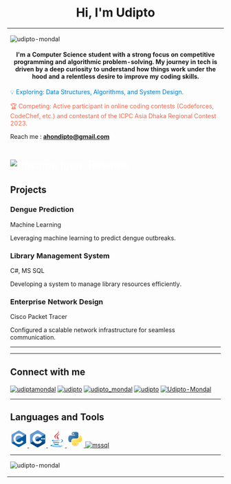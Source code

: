 <h1 align="center">Hi, I'm Udipto</h1>

<table>
  <tr>
    <td>

<p align="left"> <img src="https://komarev.com/ghpvc/?username=udipto-mondal&label=Profile%20views&color=0e75b6&style=flat" alt="udipto-mondal" /> </p>

<h4 align="center">
I'm a Computer Science student with a strong focus on competitive programming and algorithmic problem-solving. My journey in tech is driven by a deep curiosity to understand how things work under the hood and a relentless desire to improve my coding skills.
</h4>

<p style="color: #007acc;">💡 Exploring: Data Structures, Algorithms, and System Design.</p>
<p style="color: #ff6347;">🏆 Competing: Active participant in online coding contests (Codeforces, CodeChef, etc.) and contestant of the ICPC Asia Dhaka Regional Contest 2023.</p>

 Reach me : **ahondipto@gmail.com**




## 

<h1>
  <p>
    <strong>
      <a href="https://github.com/Udipto-Mondal/Resume-/blob/main/Resume.pdf" target="_blank" style="text-decoration: none; color: white; font-size: 24px;">
        <img src="https://cdn-icons-png.flaticon.com/512/337/337946.png" alt="Resume Icon" width="24" height="24" style="vertical-align: middle; margin-right: 8px;">
        Resume
      </a>
    </strong>
  </p>
</h1>





<!-- Projects Section -->
<!-- Include Bootstrap CSS -->
<link href="https://cdn.jsdelivr.net/npm/bootstrap@5.3.0/dist/css/bootstrap.min.css" rel="stylesheet">

<!-- Projects Section -->
<section class="resume-section" id="projects">
    <div class="container resume-section-content">
        <h2 class="mb-5 text-white">Projects</h2>
        <div class="row g-4">
            <!-- Project 1 -->
            <div class="col-lg-4 col-md-6">
                <div class="card h-100 shadow">
                    <div class="card-body">
                        <h3 class="card-title mb-3">Dengue Prediction</h3>
                        <div class="subheading mb-3">Machine Learning</div>
                        <p class="card-text">Leveraging machine learning to predict dengue outbreaks.</p>
                    </div>
                </div>
            </div>
            <!-- Project 2 -->
            <div class="col-lg-4 col-md-6">
                <div class="card h-100 shadow">
                    <div class="card-body">
                        <h3 class="card-title mb-3">Library Management System</h3>
                        <div class="subheading mb-3">C#, MS SQL</div>
                        <p class="card-text">Developing a system to manage library resources efficiently.</p>
                    </div>
                </div>
            </div>
            <!-- Project 3 -->
            <div class="col-lg-4 col-md-6">
                <div class="card h-100 shadow">
                    <div class="card-body">
                        <h3 class="card-title mb-3">Enterprise Network Design</h3>
                        <div class="subheading mb-3">Cisco Packet Tracer</div>
                        <p class="card-text">Configured a scalable network infrastructure for seamless communication.</p>
                    </div>
                </div>
            </div>
        </div>
    </div>
</section>
<hr class="m-0" />

---

##  Connect with me  

<p align="left">
<a href="https://linkedin.com/in/udiptamondal" target="blank"><img align="center" src="https://raw.githubusercontent.com/rahuldkjain/github-profile-readme-generator/master/src/images/icons/Social/linked-in-alt.svg" alt="udiptamondal" height="30" width="40" /></a>
<a href="https://www.codechef.com/users/udipto" target="blank"><img align="center" src="https://cdn.jsdelivr.net/npm/simple-icons@3.1.0/icons/codechef.svg" alt="udipto" height="30" width="40" /></a>
<a href="https://codeforces.com/profile/udipto_mondal" target="blank"><img align="center" src="https://raw.githubusercontent.com/rahuldkjain/github-profile-readme-generator/master/src/images/icons/Social/codeforces.svg" alt="udipto_mondal" height="30" width="40" /></a>
<a href="https://www.leetcode.com/udipto" target="blank"><img align="center" src="https://raw.githubusercontent.com/rahuldkjain/github-profile-readme-generator/master/src/images/icons/Social/leet-code.svg" alt="udipto" height="30" width="40" /></a>
<a href="https://github.com/Udipto-Mondal" target="blank"><img align="center" src="https://raw.githubusercontent.com/rahuldkjain/github-profile-readme-generator/master/src/images/icons/Social/github.svg" alt="Udipto-Mondal" height="30" width="40" /></a>
</p>




---

## Languages and Tools  
<p align="left"> 
  <a href="https://www.cprogramming.com/" target="_blank"> <img src="https://raw.githubusercontent.com/devicons/devicon/master/icons/c/c-original.svg" alt="c" width="40" height="40"/> </a> 
  <a href="https://www.w3schools.com/cpp/" target="_blank"> <img src="https://raw.githubusercontent.com/devicons/devicon/master/icons/cplusplus/cplusplus-original.svg" alt="cplusplus" width="40" height="40"/> </a> 
  <a href="https://www.java.com" target="_blank"> <img src="https://raw.githubusercontent.com/devicons/devicon/master/icons/java/java-original.svg" alt="java" width="40" height="40"/> </a> 
  <a href="https://www.python.org" target="_blank"> <img src="https://raw.githubusercontent.com/devicons/devicon/master/icons/python/python-original.svg" alt="python" width="40" height="40"/> </a> 
  <a href="https://learn.microsoft.com/en-us/sql/" target="_blank"> <img src="https://www.svgrepo.com/show/303229/microsoft-sql-server-logo.svg" alt="mssql" width="40" height="40"/> </a> 
</p>




---

<p><img align="center" src="https://github-readme-stats.vercel.app/api/top-langs?username=udipto-mondal&show_icons=true&locale=en&layout=compact" alt="udipto-mondal" /></p>
